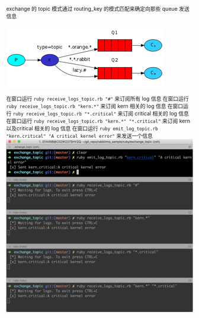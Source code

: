 exchange 的 topic 模式通过 routing_key 的模式匹配来确定向那些 queue 发送信息

![](https://raw.githubusercontent.com/superchen14/rabbitmq_sample/master/img/exchange_topic.png)

在窗口运行 `ruby receive_logs_topic.rb "#"` 来订阅所有 log 信息
在窗口运行 `ruby receive_logs_topic.rb "kern.*"` 来订阅 kern 相关的 log 信息
在窗口运行 `ruby receive_logs_topic.rb "*.critical"` 来订阅 critical 相关的 log 信息
在窗口运行 `ruby receive_logs_topic.rb "kern.*" "*.critical"` 来订阅 kern 以及critical 相关的 log 信息
在窗口运行 `ruby emit_log_topic.rb "kern.critical" "A critical kernel error"` 来发送一个信息
![](https://raw.githubusercontent.com/superchen14/rabbitmq_sample/master/img/exchange_topic_demo.png)